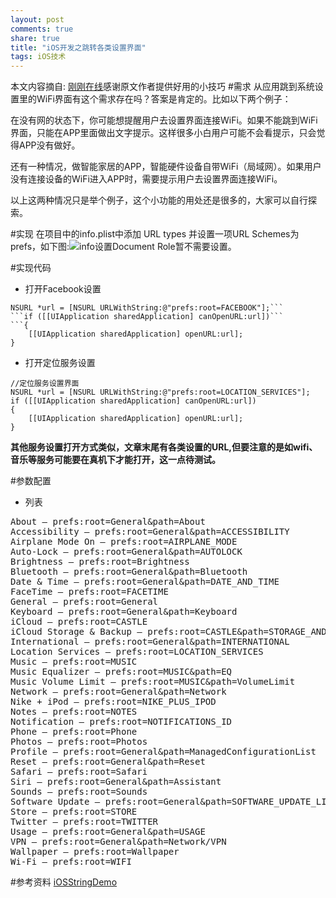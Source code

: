 ```yaml
---
layout: post
comments: true
share: true
title: "iOS开发之跳转各类设置界面"
tags: iOS技术
---
```

本文内容摘自:
[刚刚在线](http://www.superqq.com/blog/2015/12/01/jump-setting-per-page/)感谢原文作者提供好用的小技巧
#需求
从应用跳到系统设置里的WiFi界面有这个需求存在吗？答案是肯定的。比如以下两个例子：

在没有网的状态下，你可能想提醒用户去设置界面连接WiFi。如果不能跳到WiFi界面，只能在APP里面做出文字提示。这样很多小白用户可能不会看提示，只会觉得APP没有做好。

还有一种情况，做智能家居的APP，智能硬件设备自带WiFi（局域网）。如果用户没有连接设备的WiFi进入APP时，需要提示用户去设置界面连接WiFi。

以上这两种情况只是举个例子，这个小功能的用处还是很多的，大家可以自行探索。

#实现
在项目中的info.plist中添加 URL types 并设置一项URL Schemes为prefs，如下图:![info设置](http://images.90159.com/12/wifi1.png)Document Role暂不需要设置。

#实现代码
- 打开Facebook设置
```
NSURL *url = [NSURL URLWithString:@"prefs:root=FACEBOOK"];```
```if ([[UIApplication sharedApplication] canOpenURL:url])```
```{
    [[UIApplication sharedApplication] openURL:url];
}
```
- 打开定位服务设置
<pre><code>//定位服务设置界面
NSURL *url = [NSURL URLWithString:@"prefs:root=LOCATION_SERVICES"];
if ([[UIApplication sharedApplication] canOpenURL:url])
{
    [[UIApplication sharedApplication] openURL:url];
}
</code></pre>

__其他服务设置打开方式类似，文章末尾有各类设置的URL,但要注意的是如wifi、音乐等服务可能要在真机下才能打开，这一点待测试。__

#参数配置

- 列表
<pre>
About — prefs:root=General&path=About
Accessibility — prefs:root=General&path=ACCESSIBILITY
Airplane Mode On — prefs:root=AIRPLANE_MODE
Auto-Lock — prefs:root=General&path=AUTOLOCK
Brightness — prefs:root=Brightness
Bluetooth — prefs:root=General&path=Bluetooth
Date & Time — prefs:root=General&path=DATE_AND_TIME
FaceTime — prefs:root=FACETIME
General — prefs:root=General
Keyboard — prefs:root=General&path=Keyboard
iCloud — prefs:root=CASTLE
iCloud Storage & Backup — prefs:root=CASTLE&path=STORAGE_AND_BACKUP
International — prefs:root=General&path=INTERNATIONAL
Location Services — prefs:root=LOCATION_SERVICES
Music — prefs:root=MUSIC
Music Equalizer — prefs:root=MUSIC&path=EQ
Music Volume Limit — prefs:root=MUSIC&path=VolumeLimit
Network — prefs:root=General&path=Network
Nike + iPod — prefs:root=NIKE_PLUS_IPOD
Notes — prefs:root=NOTES
Notification — prefs:root=NOTIFICATIONS_ID
Phone — prefs:root=Phone
Photos — prefs:root=Photos
Profile — prefs:root=General&path=ManagedConfigurationList
Reset — prefs:root=General&path=Reset
Safari — prefs:root=Safari
Siri — prefs:root=General&path=Assistant
Sounds — prefs:root=Sounds
Software Update — prefs:root=General&path=SOFTWARE_UPDATE_LINK
Store — prefs:root=STORE
Twitter — prefs:root=TWITTER
Usage — prefs:root=General&path=USAGE
VPN — prefs:root=General&path=Network/VPN
Wallpaper — prefs:root=Wallpaper
Wi-Fi — prefs:root=WIFI
</pre>

#参考资料
[iOSStringDemo](https://github.com/worldligang/iOSStrongDemo)